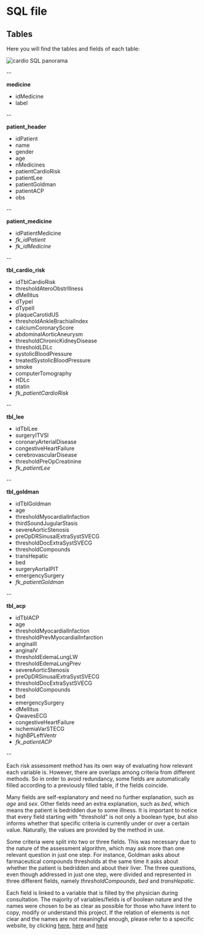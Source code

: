 ﻿# SQL file

## Tables

Here you will find the tables and fields of each table:

![cardio SQL panorama](https://raw.githubusercontent.com/cardio/sql/sql.png)

--

**medicine**
* idMedicine
* label

--

**patient_header**
* idPatient
* name
* gender
* age
* nMedicines
* patientCardioRisk
* patientLee
* patientGoldman
* patientACP
* obs

--

**patient_medicine**
* idPatientMedicine
* *fk_idPatient*
* *fk_idMedicine*

--

**tbl_cardio_risk**
* idTblCardioRisk
* thresholdAteroObstrIllness
* dMellitus
* dTypeI
* dTypeII
* plaqueCarotidUS
* thresholdAnkleBrachialIndex
* calciumCoronaryScore
* abdominalAorticAneurysm
* thresholdChronicKidneyDisease
* thresholdLDLc
* systolicBloodPressure
* treatedSystolicBloodPressure
* smoke
* computerTomography
* HDLc
* statin
* *fk_patientCardioRisk*

--

**tbl_lee**
* idTblLee
* surgeryITVSI
* coronaryArterialDisease
* congestiveHeartFailure
* cerebrovascularDisease
* thresholdPreOpCreatinine
* *fk_patientLee*

--

**tbl_goldman**
* idTblGoldman
* age
* thresholdMyocardialInfaction
* thirdSoundJugularStasis
* severeAorticStenosis
* preOpDRSinusalExtraSystSVECG
* thresholdDocExtraSystSVECG
* thresholdCompounds
* transHepatic
* bed
* surgeryAortaIPIT
* emergencySurgery
* *fk_patientGoldman*

--

**tbl_acp**
* idTblACP
* age
* thresholdMyocardialInfaction
* thresholdPrevMyocardialInfarction
* anginaIII
* anginaIV
* thresholdEdemaLungLW
* thresholdEdemaLungPrev
* severeAorticStenosis
* preOpDRSinusalExtraSystSVECG
* thresholdDocExtraSystSVECG
* thresholdCompounds
* bed
* emergencySurgery
* dMellitus
* QwavesECG
* congestiveHeartFailure
* ischemiaVarSTECG
* highBPLeftVentr
* *fk_patientACP*

--

Each risk assessment method has its own way of evaluating how relevant each variable is. However, there are overlaps among criteria from different methods. So in order to avoid redundancy, some fields are automatically filled according to a previously filled table, if the fields coincide.

Many fields are self-explanatory and need no further explanation, such as *age* and *sex*. Other fields need an extra explanation, such as *bed*, which means the patient is bedridden due to some illness. It is important to notice that every field starting with "threshold" is not only a boolean type, but also informs whether that specific criteria is currently under or over a certain value. Naturally, the values are provided by the method in use.

Some criteria were split into two or three fields. This was necessary due to the nature of the assessment algorithm, which may ask more than one relevant question in just one step. For instance, Goldman asks about farmaceutical compounds thresholds at the same time it asks about whether the  patient is bedridden and about their liver. The three questions, even though addressed in just one step, were divided and represented in three different fields, namely *thresholdCompounds*, *bed* and *transHepatic*.

Each field is linked to a variable that is filled by the physician during consultation. The majority of variables/fields is of boolean nature and the names were chosen to be as clear as possible for those who have intent to copy, modify or understand this project. If the relation of elements is not clear and the names are not meaningful enough, please refer to a specific website, by clicking [here](https://qxmd.com/calculate/calculator_195/revised-cardiac-risk-index-lee-criteria), [here](https://www.acponline.org/) and [here](https://reference.medscape.com/calculator/cardiac-risk-noncardiac-surgery-goldman)
